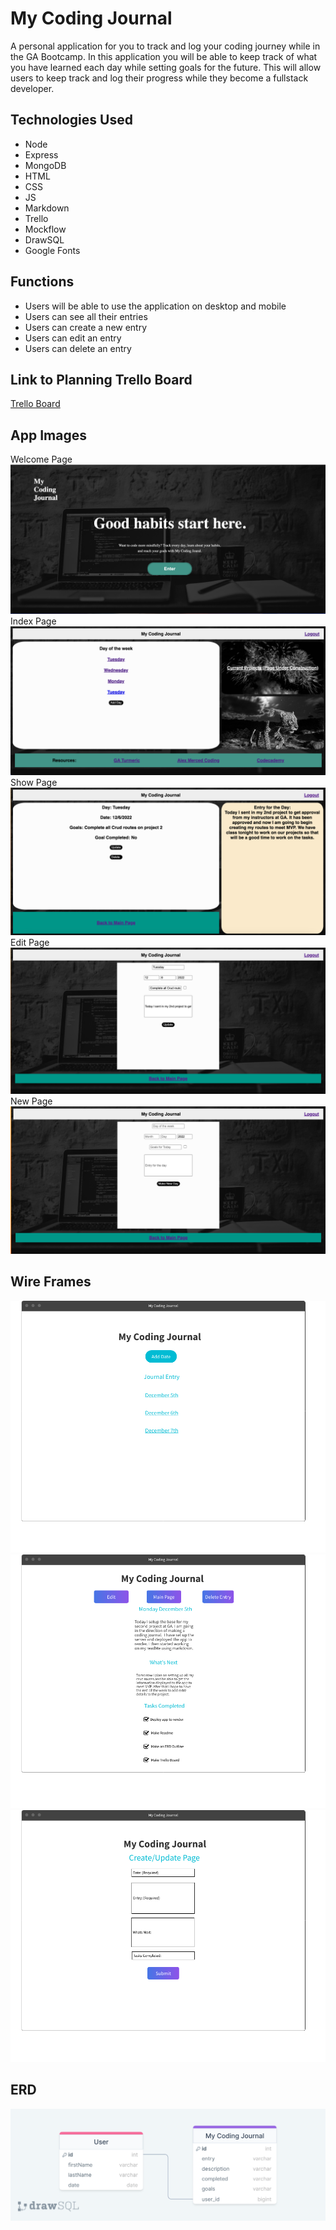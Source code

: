 # My Coding Journal
A personal application for you to track and log your coding journey while in the GA Bootcamp. In this application you will be able to keep track of what you have learned each day while setting goals for the future. This will allow users to keep track and log their progress while they become a fullstack developer. 

## Technologies Used
- Node
- Express
- MongoDB
- HTML
- CSS
- JS
- Markdown
- Trello
- Mockflow
- DrawSQL
- Google Fonts

## Functions 
- Users will be able to use the application on desktop and mobile
- Users can see all their entries
- Users can create a new entry
- Users can edit an entry
- Users can delete an entry 

## Link to Planning Trello Board
[Trello Board](https://trello.com/invite/b/Z24GoIwV/ATTIb1eb4c073d2dc78fe45bd9b465809044B449BE3E/project-2)

## App Images
Welcome Page
![Welcome Page](picture/welcomePage.png)
Index Page
![Index Page](picture/indexPage.png)
Show Page
![Show Page](picture/showPage.png)
Edit Page
![Edit Page](picture/editPage.png)
New Page
![New Page](picture/newPage.png)

## Wire Frames
![Index Page](picture/Index_Page.png)
![Show Page](picture/Show_Page.png)
![Create/Update Page](picture/Create_Page.png)
## ERD
![MockUp](picture/drawSQL.png)